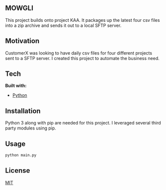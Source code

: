 ## MOWGLI
This project builds onto project KAA. It packages up the latest four csv files into a zip archive and sends it out to a local SFTP server.

## Motivation
CustomerX was looking to have daily csv files for four different projects sent to a SFTP server. I created this project to automate the business need.

## Tech
<b>Built with:</b>

- [Python](https://www.python.org/)

## Installation
Python 3 along with pip are needed for this project. I leveraged several third party modules using pip.

## Usage

```bash
python main.py
```

## License
[MIT](https://choosealicense.com/licenses/mit/)